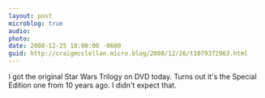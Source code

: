 ```yaml
---
layout: post
microblog: true
audio: 
photo: 
date: 2008-12-25 18:00:00 -0600
guid: http://craigmcclellan.micro.blog/2008/12/26/t1079372963.html
---
```

I got the original Star Wars Trilogy on DVD today.  Turns out it's the Special Edition one from 10 years ago. I didn't expect that.
